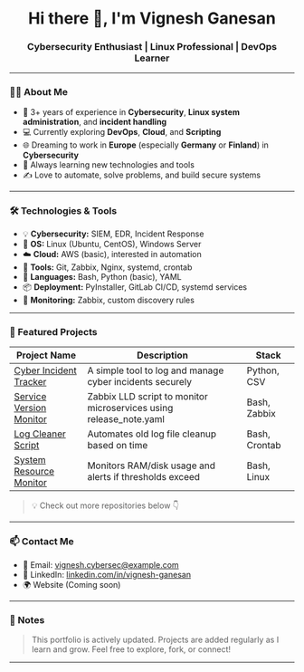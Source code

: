 <h1 align="center">Hi there 👋, I'm Vignesh Ganesan</h1>
<h3 align="center">Cybersecurity Enthusiast | Linux Professional | DevOps Learner</h3>

---

### 🧑‍💻 About Me

- 🔐 3+ years of experience in **Cybersecurity**, **Linux system administration**, and **incident handling**
- 💻 Currently exploring **DevOps**, **Cloud**, and **Scripting**
- 🌐 Dreaming to work in **Europe** (especially **Germany** or **Finland**) in **Cybersecurity**
- 🧠 Always learning new technologies and tools
- ✍️ Love to automate, solve problems, and build secure systems

---

### 🛠️ Technologies & Tools

- 💡 **Cybersecurity:** SIEM, EDR, Incident Response
- 🐧 **OS:** Linux (Ubuntu, CentOS), Windows Server
- ☁️ **Cloud:** AWS (basic), interested in automation
- 🔧 **Tools:** Git, Zabbix, Nginx, systemd, crontab
- 💬 **Languages:** Bash, Python (basic), YAML
- 📦 **Deployment:** PyInstaller, GitLab CI/CD, systemd services
- 🧪 **Monitoring:** Zabbix, custom discovery rules

---

### 🧰 Featured Projects

| Project Name | Description | Stack |
|--------------|-------------|--------|
| [Cyber Incident Tracker](https://github.com/vignesh2470/cyber-incident-tracker) | A simple tool to log and manage cyber incidents securely | Python, CSV |
| [Service Version Monitor](https://github.com/vignesh2470/service-version-monitor) | Zabbix LLD script to monitor microservices using release_note.yaml | Bash, Zabbix |
| [Log Cleaner Script](https://github.com/vignesh2470/log-cleaner-script) | Automates old log file cleanup based on time | Bash, Crontab |
| [System Resource Monitor](https://github.com/vignesh2470/system-resource-monitor) | Monitors RAM/disk usage and alerts if thresholds exceed | Bash, Linux |

> 💡 Check out more repositories below 👇

---

### 📫 Contact Me

- 📧 Email: vignesh.cybersec@example.com
- 💼 LinkedIn: [linkedin.com/in/vignesh-ganesan](https://linkedin.com/in/vignesh-ganesan)
- 🌍 Website (Coming soon)

---

### 📌 Notes
> This portfolio is actively updated. Projects are added regularly as I learn and grow. Feel free to explore, fork, or connect!

---
